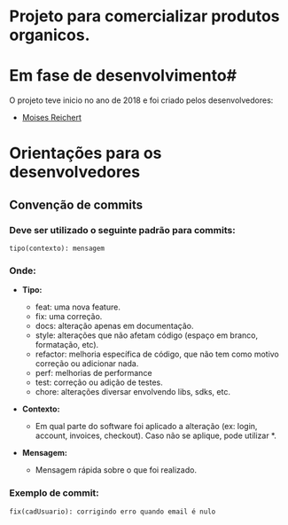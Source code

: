# Projeto para comercializar produtos organicos. #
# Em fase de desenvolvimento#

O projeto teve inicio no ano de 2018 e foi criado pelos desenvolvedores: 
- [Moises Reichert](https://www.facebook.com/motz182)

# Orientações para os desenvolvedores #

## Convenção de commits ##

### Deve ser utilizado o seguinte padrão para commits: #
 
    tipo(contexto): mensagem
 
### Onde: ###

- **Tipo:** 

    - feat: uma nova feature. 
    - fix: uma correção. 
    - docs: alteração apenas em documentação. 
    - style: alterações que não afetam código (espaço em branco, formatação, etc). 
    - refactor: melhoria específica de código, que não tem como motivo correção ou adicionar nada. 
    - perf: melhorias de performance 
    - test: correção ou adição de testes. 
    - chore: alterações diversar envolvendo libs, sdks, etc.
    
- **Contexto:**
    
    - Em qual parte do software foi aplicado a alteração (ex: login, account, invoices, checkout). Caso não se aplique, pode utilizar *. 
  
- **Mensagem:**
    - Mensagem rápida sobre o que foi realizado. 
 
 
### Exemplo de commit: ###

    fix(cadUsuario): corrigindo erro quando email é nulo 
